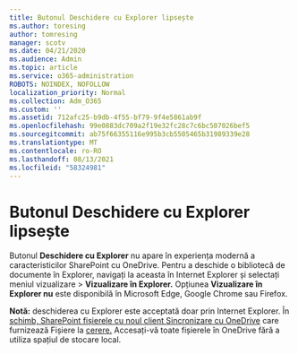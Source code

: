 ```yaml
---
title: Butonul Deschidere cu Explorer lipsește
ms.author: toresing
author: tomresing
manager: scotv
ms.date: 04/21/2020
ms.audience: Admin
ms.topic: article
ms.service: o365-administration
ROBOTS: NOINDEX, NOFOLLOW
localization_priority: Normal
ms.collection: Adm_O365
ms.custom: ''
ms.assetid: 712afc25-b9db-4f55-bf79-9f4e5861ab9f
ms.openlocfilehash: 99e0883dc709a2f19e32fc28c7c6bc507026bef5
ms.sourcegitcommit: ab75f66355116e995b3cb5505465b31989339e28
ms.translationtype: MT
ms.contentlocale: ro-RO
ms.lasthandoff: 08/13/2021
ms.locfileid: "58324981"
---
```

# <a name="the-open-with-explorer-button-is-missing"></a>Butonul Deschidere cu Explorer lipsește

Butonul **Deschidere cu Explorer** nu apare în experiența modernă a caracteristicilor SharePoint cu OneDrive. Pentru a deschide o bibliotecă de documente în Explorer, navigați la aceasta în Internet Explorer și selectați meniul vizualizare \> **Vizualizare în Explorer.** Opțiunea **Vizualizare în Explorer nu** este disponibilă în Microsoft Edge, Google Chrome sau Firefox. 
  
**Notă:** deschiderea cu Explorer este acceptată doar prin Internet Explorer. În [schimb, SharePoint fișierele cu noul client Sincronizare cu OneDrive](https://support.office.com/article/6de9ede8-5b6e-4503-80b2-6190f3354a88.aspx) care furnizează Fișiere la [cerere.](https://support.office.com/article/0e6860d3-d9f3-4971-b321-7092438fb38e.aspx) Accesați-vă toate fișierele în OneDrive fără a utiliza spațiul de stocare local. 
  

